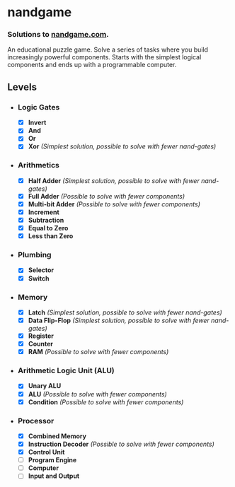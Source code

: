 # nandgame
### Solutions to [nandgame.com](http://nandgame.com/).

An educational puzzle game. Solve a series of tasks where you build increasingly powerful components. Starts with the simplest logical components and ends up with a programmable computer.

## Levels
- ### Logic Gates
  - [x] **Invert**
  - [x] **And**
  - [x] **Or**
  - [x] **Xor** *(Simplest solution, possible to solve with fewer nand-gates)*
- ### Arithmetics
  - [x] **Half Adder** *(Simplest solution, possible to solve with fewer nand-gates)*
  - [x] **Full Adder** *(Possible to solve with fewer components)*
  - [x] **Multi-bit Adder** *(Possible to solve with fewer components)*
  - [x] **Increment**
  - [x] **Subtraction**
  - [x] **Equal to Zero**
  - [x] **Less than Zero**
- ### Plumbing
  - [x] **Selector**
  - [x] **Switch**
- ### Memory
  - [x] **Latch** *(Simplest solution, possible to solve with fewer nand-gates)*
  - [x] **Data Flip-Flop** *(Simplest solution, possible to solve with fewer nand-gates)*
  - [x] **Register**
  - [x] **Counter**
  - [x] **RAM** *(Possible to solve with fewer components)*
- ### Arithmetic Logic Unit (ALU)
  - [x] **Unary ALU**
  - [x] **ALU** *(Possible to solve with fewer components)*
  - [x] **Condition** *(Possible to solve with fewer components)*
- ### Processor
  - [x] **Combined Memory**
  - [x] **Instruction Decoder** *(Possible to solve with fewer components)*
  - [x] **Control Unit**
  - [ ] **Program Engine**
  - [ ] **Computer**
  - [ ] **Input and Output**
